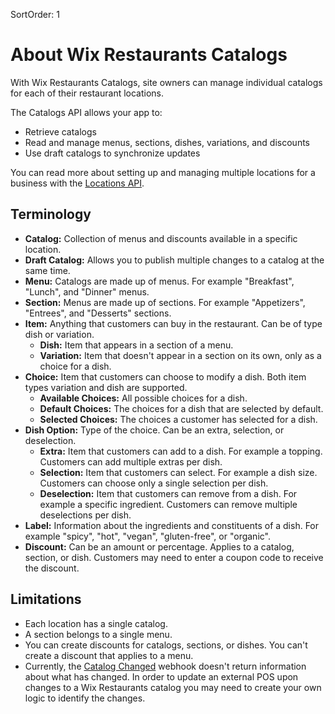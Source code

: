 SortOrder: 1
# About Wix Restaurants Catalogs

With Wix Restaurants Catalogs, site owners can manage individual catalogs for each of their restaurant locations.

The Catalogs API allows your app to:

* Retrieve catalogs
* Read and manage menus, sections, dishes, variations, and discounts
* Use draft catalogs to synchronize updates

You can read more about setting up and managing multiple locations for a business with the [Locations API](https://dev.wix.com/api/rest/business-info/locations/introduction).


## Terminology


* **Catalog:** Collection of menus and discounts available in a specific location.
* **Draft Catalog:** Allows you to publish multiple changes to a catalog at the same time.
* **Menu:** Catalogs are made up of menus. For example "Breakfast", "Lunch", and "Dinner" menus.
* **Section:** Menus are made up of sections. For example "Appetizers", "Entrees", and "Desserts" sections.
* **Item:** Anything that customers can buy in the restaurant. Can be of type dish or variation.
    + **Dish:** Item that appears in a section of a menu.
    + **Variation:** Item that doesn't appear in a section on its own, only as a choice for a dish.
* **Choice:** Item that customers can choose to modify a dish. Both item types variation and dish are supported.
    + **Available Choices:** All possible choices for a dish.
    + **Default Choices:** The choices for a dish that are selected by default.
    + **Selected Choices:** The choices a customer has selected for a dish.
* **Dish Option:** Type of the choice. Can be an extra, selection, or deselection.
    + **Extra:** Item that customers can add to a dish. For example a topping. Customers can add multiple extras per dish.
    + **Selection:** Item that customers can select. For example a dish size. Customers can choose only a single selection per dish.
    + **Deselection:** Item that customers can remove from a dish. For example a specific ingredient. Customers can remove multiple deselections per dish.
* **Label:** Information about the ingredients and constituents of a dish. For example "spicy", "hot", "vegan", "gluten-free", or "organic".
* **Discount:** Can be an amount or percentage. Applies to a catalog, section, or dish. Customers may need to enter a coupon code to receive the discount.


## Limitations

* Each location has a single catalog.
* A section belongs to a single menu.
* You can create discounts for catalogs, sections, or dishes. You can't create a discount that applies to a menu.
* Currently, the [Catalog Changed](https://dev.wix.com/api/rest/wix-restaurants/catalogs/catalog-changed-webhook) webhook doesn't return information about what has changed. In order to update an external POS upon changes to a Wix Restaurants catalog you may need to create your own logic to identify the changes.
